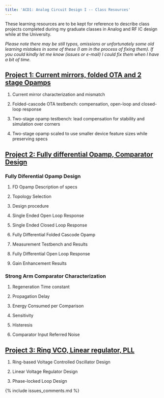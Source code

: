 ```yaml
---
title: 'ACD1: Analog Circuit Design I -- Class Resources'
---
```


These learning resources are to be kept for reference to describe class projects completed during my
graduate classes in Analog and RF IC design while at the University.

_Please note there may be still typos, omissions or unfortunately some old learning mistakes in some
of these (I am in the process of fixing them). If you could kindly let me know (issues or e-mail) I
could fix them when I have a bit of time._


## [Project 1: Current mirrors, folded OTA and 2 stage Opamps](/linked_files/2019-05-01-acd1-analog-circuit-design-class-resources-1.pdf)
    
1. Current mirror characterization and mismatch

2. Folded-cascode OTA testbench: compensation, open-loop and closed-loop response 

3. Two-stage opamp testbench: lead compensation for stability and simulation over corners 

4. Two-stage opamp scaled to use smaller device feature sizes while preserving specs
    
## [Project 2: Fully differential Opamp, Comparator Design](/linked_files/2019-05-01-acd1-analog-circuit-design-class-resources-2.pdf)

### Fully Diferential Opamp Design

1. FD Opamp Description of specs

2. Topology Selection

3. Design procedure

4. Single Ended Open Loop Response

5. Single Ended Closed Loop Response

6. Fully Differential Folded Cascode Opamp

7. Measurement Testbench and Results

8. Fully Differential Open Loop Response

9. Gain Enhancement Results

### Strong Arm Comparator Characterization

1. Regeneration Time constant

2. Propagation Delay

3. Energy Consumed per Comparison

4. Sensitivity

5. Histeresis

6. Comparator Input Referred Noise

## [Project 3: Ring VCO, Linear regulator, PLL](/linked_files/2019-05-01-acd1-analog-circuit-design-class-resources-3.pdf)

1. Ring-based Voltage Controlled Oscillator Design

2. Linear Voltage Regulator Design

3. Phase-locked Loop Design

{% include issues_comments.md %}

